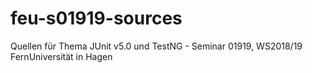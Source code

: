# feu-s01919-sources
Quellen für Thema JUnit v5.0 und TestNG - Seminar 01919, WS2018/19 FernUniversität in Hagen
